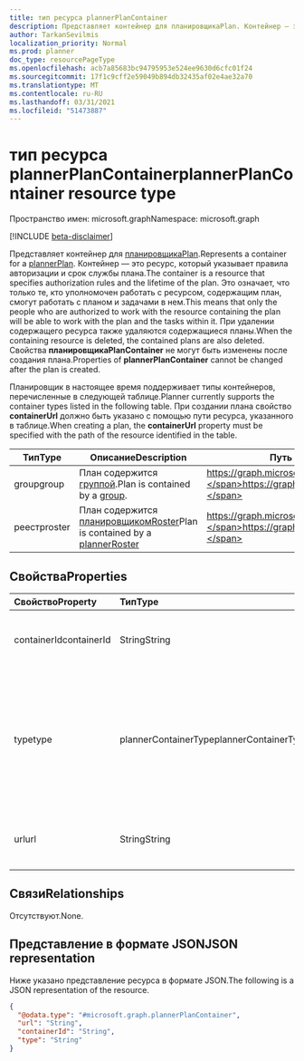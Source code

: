 ```yaml
---
title: тип ресурса plannerPlanContainer
description: Представляет контейнер для планировщикаPlan. Контейнер — это ресурс, который указывает правила авторизации и срок службы плана.
author: TarkanSevilmis
localization_priority: Normal
ms.prod: planner
doc_type: resourcePageType
ms.openlocfilehash: acb7a85683bc94795953e524ee9630d6cfc01f24
ms.sourcegitcommit: 17f1c9cff2e59049b894db32435af02e4ae32a70
ms.translationtype: MT
ms.contentlocale: ru-RU
ms.lasthandoff: 03/31/2021
ms.locfileid: "51473887"
---
```

# <a name="plannerplancontainer-resource-type"></a><span data-ttu-id="955b8-104">тип ресурса plannerPlanContainer</span><span class="sxs-lookup"><span data-stu-id="955b8-104">plannerPlanContainer resource type</span></span>

<span data-ttu-id="955b8-105">Пространство имен: microsoft.graph</span><span class="sxs-lookup"><span data-stu-id="955b8-105">Namespace: microsoft.graph</span></span>

[!INCLUDE [beta-disclaimer](../../includes/beta-disclaimer.md)]

<span data-ttu-id="955b8-106">Представляет контейнер для [планировщикаPlan](plannerPlan.md).</span><span class="sxs-lookup"><span data-stu-id="955b8-106">Represents a container for a [plannerPlan](plannerPlan.md).</span></span> <span data-ttu-id="955b8-107">Контейнер — это ресурс, который указывает правила авторизации и срок службы плана.</span><span class="sxs-lookup"><span data-stu-id="955b8-107">The container is a resource that specifies authorization rules and the lifetime of the plan.</span></span> <span data-ttu-id="955b8-108">Это означает, что только те, кто уполномочен работать с ресурсом, содержащим план, смогут работать с планом и задачами в нем.</span><span class="sxs-lookup"><span data-stu-id="955b8-108">This means that only the people who are authorized to work with the resource containing the plan will be able to work with the plan and the tasks within it.</span></span> <span data-ttu-id="955b8-109">При удалении содержащего ресурса также удаляются содержащиеся планы.</span><span class="sxs-lookup"><span data-stu-id="955b8-109">When the containing resource is deleted, the contained plans are also deleted.</span></span> <span data-ttu-id="955b8-110">Свойства **планировщикаPlanContainer** не могут быть изменены после создания плана.</span><span class="sxs-lookup"><span data-stu-id="955b8-110">Properties of **plannerPlanContainer** cannot be changed after the plan is created.</span></span>

<span data-ttu-id="955b8-111">Планировщик в настоящее время поддерживает типы контейнеров, перечисленные в следующей таблице.</span><span class="sxs-lookup"><span data-stu-id="955b8-111">Planner currently supports the container types listed in the following table.</span></span> <span data-ttu-id="955b8-112">При создании плана свойство **containerUrl** должно быть указано с помощью пути ресурса, указанного в таблице.</span><span class="sxs-lookup"><span data-stu-id="955b8-112">When creating a plan, the **containerUrl** property must be specified with the path of the resource identified in the table.</span></span>

|<span data-ttu-id="955b8-113">Тип</span><span class="sxs-lookup"><span data-stu-id="955b8-113">Type</span></span>|<span data-ttu-id="955b8-114">Описание</span><span class="sxs-lookup"><span data-stu-id="955b8-114">Description</span></span>|<span data-ttu-id="955b8-115">Путь к ресурсу</span><span class="sxs-lookup"><span data-stu-id="955b8-115">Path to the resource</span></span>|
|----|-----------|--------------------|
|<span data-ttu-id="955b8-116">group</span><span class="sxs-lookup"><span data-stu-id="955b8-116">group</span></span>| <span data-ttu-id="955b8-117">План содержится [группой](group.md).</span><span class="sxs-lookup"><span data-stu-id="955b8-117">Plan is contained by a [group](group.md).</span></span>| <span data-ttu-id="955b8-118"> https://graph.microsoft.com/beta/groups/&lt;id&gt;</span><span class="sxs-lookup"><span data-stu-id="955b8-118">https://graph.microsoft.com/beta/groups/&lt;id&gt;</span></span>|
|<span data-ttu-id="955b8-119">реестр</span><span class="sxs-lookup"><span data-stu-id="955b8-119">roster</span></span>| <span data-ttu-id="955b8-120">План содержится [планировщикомRoster](plannerroster.md)</span><span class="sxs-lookup"><span data-stu-id="955b8-120">Plan is contained by a [plannerRoster](plannerroster.md)</span></span> | <span data-ttu-id="955b8-121"> https://graph.microsoft.com/beta/planner/rosters/&lt;id&gt;</span><span class="sxs-lookup"><span data-stu-id="955b8-121">https://graph.microsoft.com/beta/planner/rosters/&lt;id&gt;</span></span>|

## <a name="properties"></a><span data-ttu-id="955b8-122">Свойства</span><span class="sxs-lookup"><span data-stu-id="955b8-122">Properties</span></span>
|<span data-ttu-id="955b8-123">Свойство</span><span class="sxs-lookup"><span data-stu-id="955b8-123">Property</span></span>|<span data-ttu-id="955b8-124">Тип</span><span class="sxs-lookup"><span data-stu-id="955b8-124">Type</span></span>|<span data-ttu-id="955b8-125">Описание</span><span class="sxs-lookup"><span data-stu-id="955b8-125">Description</span></span>|
|:---|:---|:---|
|<span data-ttu-id="955b8-126">containerId</span><span class="sxs-lookup"><span data-stu-id="955b8-126">containerId</span></span>|<span data-ttu-id="955b8-127">String</span><span class="sxs-lookup"><span data-stu-id="955b8-127">String</span></span>|<span data-ttu-id="955b8-128">Идентификатор ресурса, который содержит план.</span><span class="sxs-lookup"><span data-stu-id="955b8-128">The identifier of the resource that contains the plan.</span></span>|
|<span data-ttu-id="955b8-129">type</span><span class="sxs-lookup"><span data-stu-id="955b8-129">type</span></span>|<span data-ttu-id="955b8-130">plannerContainerType</span><span class="sxs-lookup"><span data-stu-id="955b8-130">plannerContainerType</span></span>| <span data-ttu-id="955b8-131">Тип ресурса, который содержит план.</span><span class="sxs-lookup"><span data-stu-id="955b8-131">The type of the resource that contains the plan.</span></span> <span data-ttu-id="955b8-132">См. предыдущую таблицу поддерживаемых типов.</span><span class="sxs-lookup"><span data-stu-id="955b8-132">See the previous table for supported types.</span></span> <span data-ttu-id="955b8-133">Возможные значения: `group`, `roster`, `unknownFutureValue`.</span><span class="sxs-lookup"><span data-stu-id="955b8-133">Possible values are: `group`, `roster`, `unknownFutureValue`.</span></span>|
|<span data-ttu-id="955b8-134">url</span><span class="sxs-lookup"><span data-stu-id="955b8-134">url</span></span>|<span data-ttu-id="955b8-135">String</span><span class="sxs-lookup"><span data-stu-id="955b8-135">String</span></span>|<span data-ttu-id="955b8-136">Полный канонический URL-адрес контейнера.</span><span class="sxs-lookup"><span data-stu-id="955b8-136">The full canonical URL of the container.</span></span>|

## <a name="relationships"></a><span data-ttu-id="955b8-137">Связи</span><span class="sxs-lookup"><span data-stu-id="955b8-137">Relationships</span></span>
<span data-ttu-id="955b8-138">Отсутствуют.</span><span class="sxs-lookup"><span data-stu-id="955b8-138">None.</span></span>

## <a name="json-representation"></a><span data-ttu-id="955b8-139">Представление в формате JSON</span><span class="sxs-lookup"><span data-stu-id="955b8-139">JSON representation</span></span>
<span data-ttu-id="955b8-140">Ниже указано представление ресурса в формате JSON.</span><span class="sxs-lookup"><span data-stu-id="955b8-140">The following is a JSON representation of the resource.</span></span>
<!-- {
  "blockType": "resource",
  "@odata.type": "microsoft.graph.plannerPlanContainer"
}
-->
``` json
{
  "@odata.type": "#microsoft.graph.plannerPlanContainer",
  "url": "String",
  "containerId": "String",
  "type": "String"
}
```

